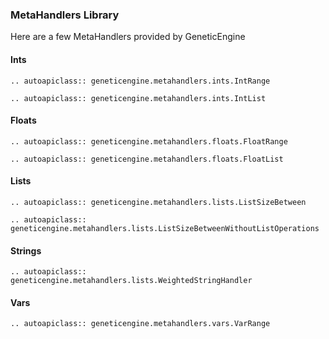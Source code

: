### MetaHandlers Library

Here are a few MetaHandlers provided by GeneticEngine

#### Ints

```{eval-rst}
.. autoapiclass:: geneticengine.metahandlers.ints.IntRange
```

```{eval-rst}
.. autoapiclass:: geneticengine.metahandlers.ints.IntList
```

#### Floats

```{eval-rst}
.. autoapiclass:: geneticengine.metahandlers.floats.FloatRange
```

```{eval-rst}
.. autoapiclass:: geneticengine.metahandlers.floats.FloatList
```

#### Lists

```{eval-rst}
.. autoapiclass:: geneticengine.metahandlers.lists.ListSizeBetween
```

```{eval-rst}
.. autoapiclass:: geneticengine.metahandlers.lists.ListSizeBetweenWithoutListOperations
```

#### Strings

```{eval-rst}
.. autoapiclass:: geneticengine.metahandlers.lists.WeightedStringHandler
```

#### Vars

```{eval-rst}
.. autoapiclass:: geneticengine.metahandlers.vars.VarRange
```
